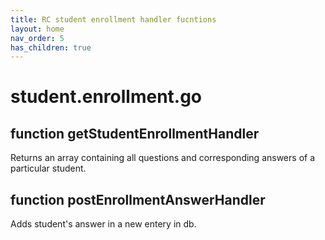 ```yaml
---
title: RC student enrollment handler fucntions
layout: home
nav_order: 5
has_children: true
---
```

# student.enrollment.go

## function getStudentEnrollmentHandler
Returns an array containing all questions and corresponding answers of a particular student.

## function postEnrollmentAnswerHandler
Adds student's answer in a new entery in db.
